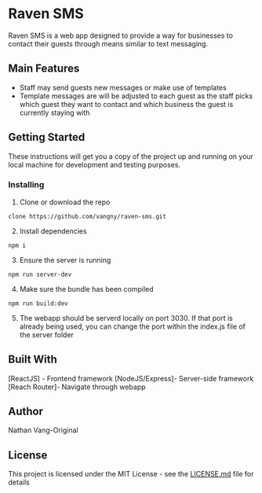 Raven SMS
===============

Raven SMS is a web app designed to provide a way for businesses to contact their guests through means similar to text messaging.

## Main Features

* Staff may send guests new messages or make use of templates
* Template messages are will be adjusted to each guest as the staff picks which guest they want to contact and which business the guest is currently staying with

## Getting Started

These instructions will get you a copy of the project up and running on your local machine for development and testing purposes.

### Installing

1. Clone or download the repo

```
clone https://github.com/vangny/raven-sms.git
```

2. Install dependencies
```
npm i
```

3. Ensure the server is running
```
npm run server-dev
```

4. Make sure the bundle has been compiled
```
npm run build:dev
```

5. The webapp should be serverd locally on port 3030. If that port is already being used, you can change the port within the index.js file of the server folder

## Built With
[ReactJS] - Frontend framework
[NodeJS/Express]- Server-side framework
[Reach Router]- Navigate through webapp

## Author

Nathan Vang-Original

## License

This project is licensed under the MIT License - see the [LICENSE.md](LICENSE.md) file for details
